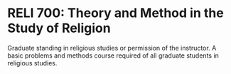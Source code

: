 # RELI 700: Theory and Method in the Study of Religion

Graduate standing in religious studies or permission of the instructor. A basic problems and methods course required of all graduate students in religious studies.
